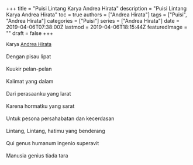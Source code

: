 +++
title = "Puisi Lintang Karya Andrea Hirata"
description = "Puisi Lintang Karya Andrea Hirata"
toc = true
authors = ["Andrea Hirata"]
tags = ["Puisi", "Andrea Hirata"]
categories = ["Puisi"]
series = ["Andrea Hirata"]
date = 2019-04-06T07:38:00Z
lastmod = 2019-04-06T18:15:44Z
featuredImage = ""
draft = false
+++

<div style="text-align: justify;">
<div style="font-size: small;">Karya <a href="/authors/andrea-hirata/" target="_blank">Andrea Hirata</a></div><br />
Dengan pisau lipat<br /><br />Kuukir pelan-pelan<br /><br />Kalimat yang dalam<br /><br />Dari perasaanku yang larat<br /><br />Karena hormatku yang sarat<br /><br />Untuk pesona persahabatan dan kecerdasan<br /><br />Lintang, Lintang, hatimu yang benderang<br /><br />Qui genus humanum ingenio superavit<br /><br />Manusia genius tiada tara</div>
